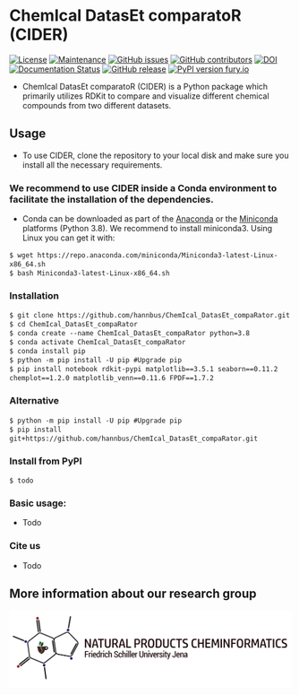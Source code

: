 # ChemIcal DatasEt comparatoR (CIDER)
[![License](https://img.shields.io/badge/License-MIT%202.0-blue.svg)](https://opensource.org/licenses/MIT)
[![Maintenance](https://img.shields.io/badge/Maintained%3F-yes-blue.svg)](https://GitHub.com/hannbus/ChemIcal_DatasEt_compaRator/graphs/commit-activity)
[![GitHub issues](https://img.shields.io/github/issues/hannbus/ChemIcal_DatasEt_compaRator.svg)](https://GitHub.com/hannbus/ChemIcal_DatasEt_compaRator/issues/)
[![GitHub contributors](https://img.shields.io/github/contributors/hannbus/ChemIcal_DatasEt_compaRator.svg)](https://GitHub.com/hannbus/ChemIcal_DatasEt_compaRator/graphs/contributors/)
[![DOI](https://zenodo.org/badge/??.svg)](https://zenodo.org/badge/latestdoi/1)
[![Documentation Status](https://readthedocs.org/projects/ChemIcal_DatasEt_compaRator/badge/?version=latest)](https://ChemIcal_DatasEt_compaRator.readthedocs.io/en/latest/?badge=latest)
[![GitHub release](https://img.shields.io/github/release/hannbus/ChemIcal_DatasEt_compaRator.svg)](https://GitHub.com/hannbus/ChemIcal_DatasEt_compaRator/releases/)
[![PyPI version fury.io](https://badge.fury.io/py/cider-chem.svg)](https://pypi.python.org/pypi/cider-chem/)

- ChemIcal DatasEt comparatoR (CIDER) is a Python package which primarily utilizes RDKit to compare and visualize different chemical compounds from two different datasets. 

## Usage
-  To use CIDER, clone the repository to your local disk and make sure you install all the necessary requirements.

### We recommend to use CIDER inside a Conda environment to facilitate the installation of the dependencies.

- Conda can be downloaded as part of the [Anaconda](https://www.anaconda.com/) or the [Miniconda](https://conda.io/en/latest/miniconda.html) platforms (Python 3.8). We recommend to install miniconda3. Using Linux you can get it with:

```shell
$ wget https://repo.anaconda.com/miniconda/Miniconda3-latest-Linux-x86_64.sh
$ bash Miniconda3-latest-Linux-x86_64.sh
```
### Installation

```shell
$ git clone https://github.com/hannbus/ChemIcal_DatasEt_compaRator.git
$ cd ChemIcal_DatasEt_compaRator
$ conda create --name ChemIcal_DatasEt_compaRator python=3.8
$ conda activate ChemIcal_DatasEt_compaRator
$ conda install pip
$ python -m pip install -U pip #Upgrade pip
$ pip install notebook rdkit-pypi matplotlib==3.5.1 seaborn==0.11.2 chemplot==1.2.0 matplotlib_venn==0.11.6 FPDF==1.7.2
```
### Alternative
```shell
$ python -m pip install -U pip #Upgrade pip
$ pip install git+https://github.com/hannbus/ChemIcal_DatasEt_compaRator.git
```

### Install from PyPI
```shell
$ todo
```

### Basic usage: 
- Todo

### Cite us
- Todo

## More information about our research group

[![GitHub Logo](https://github.com/Kohulan/DECIMER-Image-to-SMILES/blob/master/assets/CheminfGit.png?raw=true)](https://cheminf.uni-jena.de)
